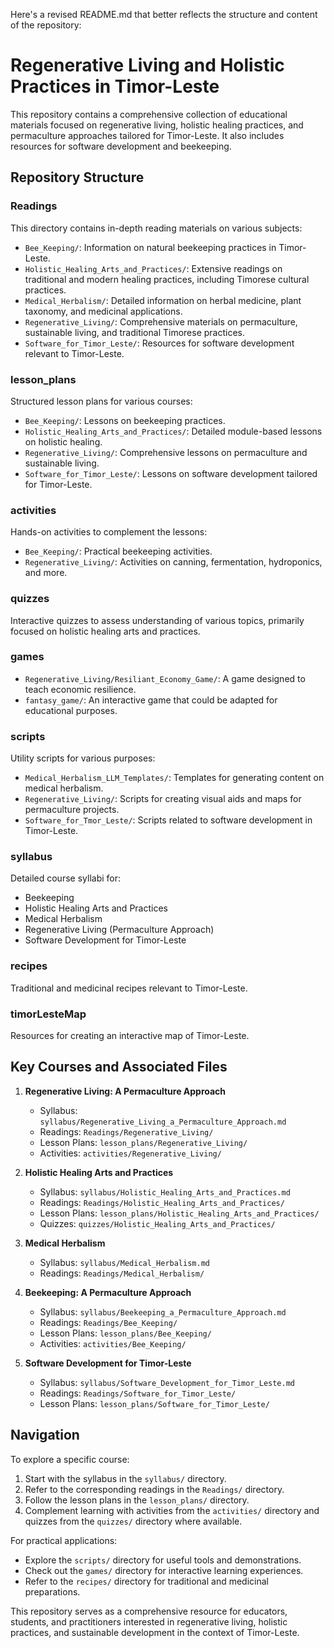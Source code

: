 Here's a revised README.md that better reflects the structure and content of the repository:

# Regenerative Living and Holistic Practices in Timor-Leste

This repository contains a comprehensive collection of educational materials focused on regenerative living, holistic healing practices, and permaculture approaches tailored for Timor-Leste. It also includes resources for software development and beekeeping.

## Repository Structure

### Readings
This directory contains in-depth reading materials on various subjects:
- `Bee_Keeping/`: Information on natural beekeeping practices in Timor-Leste.
- `Holistic_Healing_Arts_and_Practices/`: Extensive readings on traditional and modern healing practices, including Timorese cultural practices.
- `Medical_Herbalism/`: Detailed information on herbal medicine, plant taxonomy, and medicinal applications.
- `Regenerative_Living/`: Comprehensive materials on permaculture, sustainable living, and traditional Timorese practices.
- `Software_for_Timor_Leste/`: Resources for software development relevant to Timor-Leste.

### lesson_plans
Structured lesson plans for various courses:
- `Bee_Keeping/`: Lessons on beekeeping practices.
- `Holistic_Healing_Arts_and_Practices/`: Detailed module-based lessons on holistic healing.
- `Regenerative_Living/`: Comprehensive lessons on permaculture and sustainable living.
- `Software_for_Timor_Leste/`: Lessons on software development tailored for Timor-Leste.

### activities
Hands-on activities to complement the lessons:
- `Bee_Keeping/`: Practical beekeeping activities.
- `Regenerative_Living/`: Activities on canning, fermentation, hydroponics, and more.

### quizzes
Interactive quizzes to assess understanding of various topics, primarily focused on holistic healing arts and practices.

### games
- `Regenerative_Living/Resiliant_Economy_Game/`: A game designed to teach economic resilience.
- `fantasy_game/`: An interactive game that could be adapted for educational purposes.

### scripts
Utility scripts for various purposes:
- `Medical_Herbalism_LLM_Templates/`: Templates for generating content on medical herbalism.
- `Regenerative_Living/`: Scripts for creating visual aids and maps for permaculture projects.
- `Software_for_Tmor_Leste/`: Scripts related to software development in Timor-Leste.

### syllabus
Detailed course syllabi for:
- Beekeeping
- Holistic Healing Arts and Practices
- Medical Herbalism
- Regenerative Living (Permaculture Approach)
- Software Development for Timor-Leste

### recipes
Traditional and medicinal recipes relevant to Timor-Leste.

### timorLesteMap
Resources for creating an interactive map of Timor-Leste.

## Key Courses and Associated Files

1. **Regenerative Living: A Permaculture Approach**
   - Syllabus: `syllabus/Regenerative_Living_a_Permaculture_Approach.md`
   - Readings: `Readings/Regenerative_Living/`
   - Lesson Plans: `lesson_plans/Regenerative_Living/`
   - Activities: `activities/Regenerative_Living/`

2. **Holistic Healing Arts and Practices**
   - Syllabus: `syllabus/Holistic_Healing_Arts_and_Practices.md`
   - Readings: `Readings/Holistic_Healing_Arts_and_Practices/`
   - Lesson Plans: `lesson_plans/Holistic_Healing_Arts_and_Practices/`
   - Quizzes: `quizzes/Holistic_Healing_Arts_and_Practices/`

3. **Medical Herbalism**
   - Syllabus: `syllabus/Medical_Herbalism.md`
   - Readings: `Readings/Medical_Herbalism/`

4. **Beekeeping: A Permaculture Approach**
   - Syllabus: `syllabus/Beekeeping_a_Permaculture_Approach.md`
   - Readings: `Readings/Bee_Keeping/`
   - Lesson Plans: `lesson_plans/Bee_Keeping/`
   - Activities: `activities/Bee_Keeping/`

5. **Software Development for Timor-Leste**
   - Syllabus: `syllabus/Software_Development_for_Timor_Leste.md`
   - Readings: `Readings/Software_for_Timor_Leste/`
   - Lesson Plans: `lesson_plans/Software_for_Timor_Leste/`

## Navigation

To explore a specific course:
1. Start with the syllabus in the `syllabus/` directory.
2. Refer to the corresponding readings in the `Readings/` directory.
3. Follow the lesson plans in the `lesson_plans/` directory.
4. Complement learning with activities from the `activities/` directory and quizzes from the `quizzes/` directory where available.

For practical applications:
- Explore the `scripts/` directory for useful tools and demonstrations.
- Check out the `games/` directory for interactive learning experiences.
- Refer to the `recipes/` directory for traditional and medicinal preparations.

This repository serves as a comprehensive resource for educators, students, and practitioners interested in regenerative living, holistic practices, and sustainable development in the context of Timor-Leste.